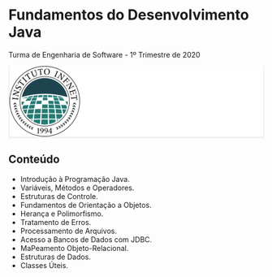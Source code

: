 # Fundamentos do Desenvolvimento Java
Turma de Engenharia de Software - 1º Trimestre de 2020
<br />
<center style='background-color: #eee'><img src="imagens/logo.png" alt="Logo" width="500" height="139"></center>

## Conteúdo
* Introdução à Programação Java.
* Variáveis, Métodos e Operadores.
* Estruturas de Controle.
* Fundamentos de Orientação a Objetos.
* Herança e Polimorfismo.
* Tratamento de Erros.
* Processamento de Arquivos.
* Acesso a Bancos de Dados com JDBC.
* MaPeamento Objeto-Relacional.
* Estruturas de Dados.
* Classes Úteis.
